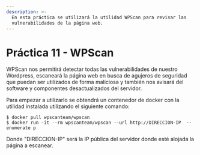 ```yaml
---
description: >-
  En esta práctica se utilizará la utilidad WPScan para revisar las
  vulnerabilidades de la página web.
---
```


# Práctica 11 - WPScan

WPScan nos permitirá detectar todas las vulnerabilidades de nuestro Wordpress, escaneará la página web en busca de agujeros de seguridad que puedan ser utilizados de forma maliciosa y también nos avisará del software y componentes desactualizados del servidor.

Para empezar a utilizarlo se obtendrá un contenedor de docker con la utilidad instalada utilizando el siguiente comando:

```text
$ docker pull wpscanteam/wpscan
$ docker run -it --rm wpscanteam/wpscan --url http://DIRECCION-IP  --enumerate p
```

Donde "DIRECCION-IP" será la IP pública del servidor donde esté alojada la página a escanear.


